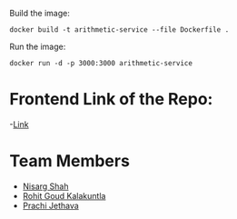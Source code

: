 Build the image: 

```docker build -t arithmetic-service --file Dockerfile .```

Run the image:

```docker run -d -p 3000:3000 arithmetic-service ```

# Frontend Link of the Repo:
-[Link](https://github.com/rohit2905/num-app)


# Team Members
- [Nisarg Shah](https://github.com/nisarg0606)
- [Rohit Goud Kalakuntla](https://github.com/rohit2905)
- [Prachi Jethava](https://github.com/prachi1211)
